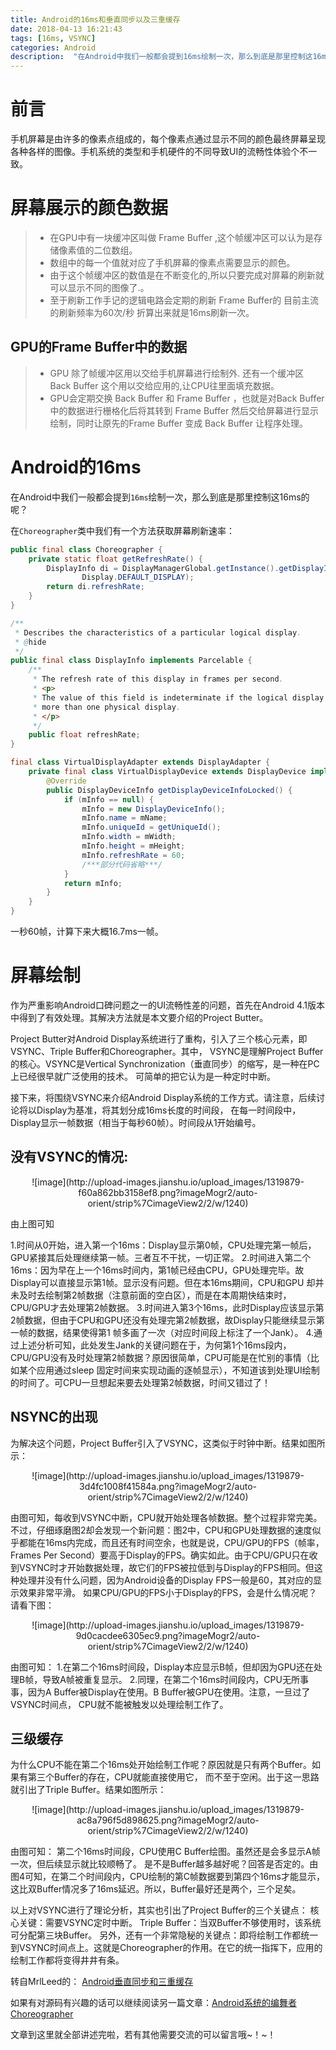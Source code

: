 ```yaml
---
title: Android的16ms和垂直同步以及三重缓存
date: 2018-04-13 16:21:43
tags: [16ms, VSYNC]
categories: Android
description:  "在Android中我们一般都会提到16ms绘制一次，那么到底是那里控制这16ms的呢？"
---
```


# 前言

手机屏幕是由许多的像素点组成的，每个像素点通过显示不同的颜色最终屏幕呈现各种各样的图像。手机系统的类型和手机硬件的不同导致UI的流畅性体验个不一致。


# 屏幕展示的颜色数据

>- 在GPU中有一块缓冲区叫做 Frame Buffer ,这个帧缓冲区可以认为是存储像素值的二位数组。
>- 数组中的每一个值就对应了手机屏幕的像素点需要显示的颜色。
>- 由于这个帧缓冲区的数值是在不断变化的,所以只要完成对屏幕的刷新就可以显示不同的图像了.。
>- 至于刷新工作手记的逻辑电路会定期的刷新 Frame Buffer的 目前主流的刷新频率为60次/秒  折算出来就是16ms刷新一次。

## GPU的Frame Buffer中的数据

>- GPU 除了帧缓冲区用以交给手机屏幕进行绘制外. 还有一个缓冲区 Back Buffer 这个用以交给应用的,让CPU往里面填充数据。
>- GPU会定期交换 Back Buffer 和 Frame Buffer ，也就是对Back Buffer中的数据进行栅格化后将其转到 Frame Buffer 然后交给屏幕进行显示绘制，同时让原先的Frame Buffer 变成 Back Buffer 让程序处理。

# Android的16ms

在Android中我们一般都会提到`16ms`绘制一次，那么到底是那里控制这16ms的呢？

在`Choreographer`类中我们有一个方法获取屏幕刷新速率：

```java
public final class Choreographer {
	private static float getRefreshRate() {
        DisplayInfo di = DisplayManagerGlobal.getInstance().getDisplayInfo(
                Display.DEFAULT_DISPLAY);
        return di.refreshRate;
    }
}

/**
 * Describes the characteristics of a particular logical display.
 * @hide
 */
public final class DisplayInfo implements Parcelable {
	/**
     * The refresh rate of this display in frames per second.
     * <p>
     * The value of this field is indeterminate if the logical display is presented on
     * more than one physical display.
     * </p>
     */
    public float refreshRate;
}

final class VirtualDisplayAdapter extends DisplayAdapter {
	private final class VirtualDisplayDevice extends DisplayDevice implements DeathRecipient {
		@Override
        public DisplayDeviceInfo getDisplayDeviceInfoLocked() {
            if (mInfo == null) {
                mInfo = new DisplayDeviceInfo();
                mInfo.name = mName;
                mInfo.uniqueId = getUniqueId();
                mInfo.width = mWidth;
                mInfo.height = mHeight;
                mInfo.refreshRate = 60;
                /***部分代码省略***/
            }
            return mInfo;
        }
	}
}
```

一秒60帧，计算下来大概16.7ms一帧。

# 屏幕绘制

作为严重影响Android口碑问题之一的UI流畅性差的问题，首先在Android 4.1版本中得到了有效处理。其解决方法就是本文要介绍的Project Butter。

Project Butter对Android Display系统进行了重构，引入了三个核心元素，即VSYNC、Triple Buffer和Choreographer。其中， VSYNC是理解Project Buffer的核心。VSYNC是Vertical Synchronization（垂直同步）的缩写，是一种在PC上已经很早就广泛使用的技术。 可简单的把它认为是一种定时中断。

接下来，将围绕VSYNC来介绍Android Display系统的工作方式。请注意，后续讨论将以Display为基准，将其划分成16ms长度的时间段， 在每一时间段中，Display显示一帧数据（相当于每秒60帧）。时间段从1开始编号。


## 没有VSYNC的情况:

<center>![image](http://upload-images.jianshu.io/upload_images/1319879-f60a862bb3158ef8.png?imageMogr2/auto-orient/strip%7CimageView2/2/w/1240)</center>

由上图可知

1.时间从0开始，进入第一个16ms：Display显示第0帧，CPU处理完第一帧后，GPU紧接其后处理继续第一帧。三者互不干扰，一切正常。 2.时间进入第二个16ms：因为早在上一个16ms时间内，第1帧已经由CPU，GPU处理完毕。故Display可以直接显示第1帧。显示没有问题。但在本16ms期间，CPU和GPU 却并未及时去绘制第2帧数据（注意前面的空白区），而是在本周期快结束时，CPU/GPU才去处理第2帧数据。 3.时间进入第3个16ms，此时Display应该显示第2帧数据，但由于CPU和GPU还没有处理完第2帧数据，故Display只能继续显示第一帧的数据，结果使得第1 帧多画了一次（对应时间段上标注了一个Jank）。 4.通过上述分析可知，此处发生Jank的关键问题在于，为何第1个16ms段内，CPU/GPU没有及时处理第2帧数据？原因很简单，CPU可能是在忙别的事情（比如某个应用通过sleep 固定时间来实现动画的逐帧显示），不知道该到处理UI绘制的时间了。可CPU一旦想起来要去处理第2帧数据，时间又错过了！

## NSYNC的出现

为解决这个问题，Project Buffer引入了VSYNC，这类似于时钟中断。结果如图所示：

<center>![image](http://upload-images.jianshu.io/upload_images/1319879-3d4fc1008f41584a.png?imageMogr2/auto-orient/strip%7CimageView2/2/w/1240)</center>

由图可知，每收到VSYNC中断，CPU就开始处理各帧数据。整个过程非常完美。 不过，仔细琢磨图2却会发现一个新问题：图2中，CPU和GPU处理数据的速度似乎都能在16ms内完成，而且还有时间空余，也就是说，CPU/GPU的FPS（帧率，Frames Per Second）要高于Display的FPS。确实如此。由于CPU/GPU只在收到VSYNC时才开始数据处理，故它们的FPS被拉低到与Display的FPS相同。但这种处理并没有什么问题，因为Android设备的Display FPS一般是60，其对应的显示效果非常平滑。 如果CPU/GPU的FPS小于Display的FPS，会是什么情况呢？请看下图：

<center>![image](http://upload-images.jianshu.io/upload_images/1319879-9d0cacdee6305ec9.png?imageMogr2/auto-orient/strip%7CimageView2/2/w/1240)</center>

由图可知： 1.在第二个16ms时间段，Display本应显示B帧，但却因为GPU还在处理B帧，导致A帧被重复显示。 2.同理，在第二个16ms时间段内，CPU无所事事，因为A Buffer被Display在使用。B Buffer被GPU在使用。注意，一旦过了VSYNC时间点， CPU就不能被触发以处理绘制工作了。

## 三级缓存

为什么CPU不能在第二个16ms处开始绘制工作呢？原因就是只有两个Buffer。如果有第三个Buffer的存在，CPU就能直接使用它， 而不至于空闲。出于这一思路就引出了Triple Buffer。结果如图所示：

<center>![image](http://upload-images.jianshu.io/upload_images/1319879-ac8a796f5d898625.png?imageMogr2/auto-orient/strip%7CimageView2/2/w/1240)</center>

由图可知： 第二个16ms时间段，CPU使用C Buffer绘图。虽然还是会多显示A帧一次，但后续显示就比较顺畅了。 是不是Buffer越多越好呢？回答是否定的。由图4可知，在第二个时间段内，CPU绘制的第C帧数据要到第四个16ms才能显示， 这比双Buffer情况多了16ms延迟。所以，Buffer最好还是两个，三个足矣。

以上对VSYNC进行了理论分析，其实也引出了Project Buffer的三个关键点： 核心关键：需要VSYNC定时中断。 Triple Buffer：当双Buffer不够使用时，该系统可分配第三块Buffer。 另外，还有一个非常隐秘的关键点：即将绘制工作都统一到VSYNC时间点上。这就是Choreographer的作用。在它的统一指挥下，应用的绘制工作都将变得井井有条。


转自MrlLeed的： [Android垂直同步和三重缓存](http://www.apkbus.com/blog-705730-61226.html)

如果有对源码有兴趣的话可以继续阅读另一篇文章：[Android系统的编舞者Choreographer](http://dandanlove.com/2018/04/25/android-source-choreographer/)

文章到这里就全部讲述完啦，若有其他需要交流的可以留言哦~！~！